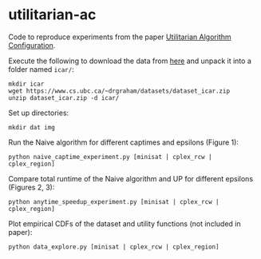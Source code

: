 # utilitarian-ac

Code to reproduce experiments from the paper [Utilitarian Algorithm Configuration](https://www.cs.ubc.ca/~drgraham/datasets.html).

Execute the following to download the data from [here](https://www.cs.ubc.ca/~drgraham/datasets.html) and unpack it into a folder named `icar/`:
```
mkdir icar
wget https://www.cs.ubc.ca/~drgraham/datasets/dataset_icar.zip
unzip dataset_icar.zip -d icar/
```

Set up directories: 
```
mkdir dat img
```

Run the Naive algorithm for different captimes and epsilons (Figure 1):
```
python naive_captime_experiment.py [minisat | cplex_rcw | cplex_region]
```


Compare total runtime of the Naive algorithm and UP for different epsilons (Figures 2, 3):
```
python anytime_speedup_experiment.py [minisat | cplex_rcw | cplex_region]
```


Plot empirical CDFs of the dataset and utility functions (not included in paper):
```
python data_explore.py [minisat | cplex_rcw | cplex_region]
```
